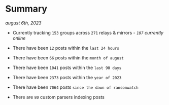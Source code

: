 
# Summary
_august 6th, 2023_

- Currently tracking `153` groups across `271` relays & mirrors - _`107` currently online_

- There have been `12` posts within the `last 24 hours`

- There have been `66` posts within the `month of august`

- There have been `1041` posts within the `last 90 days`

- There have been `2373` posts within the `year of 2023`

- There have been `7064` posts `since the dawn of ransomwatch`

- There are `80` custom parsers indexing posts
